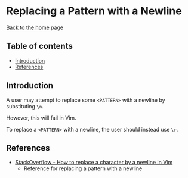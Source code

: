 # Replacing a Pattern with a Newline

[Back to the home page](README.md)

## Table of contents

- [Introduction](#introduction)
- [References](#references)

## Introduction

A user may attempt to replace some `<PATTERN>` with a newline by substituting `\n`.

However, this will fail in Vim.

To replace a `<PATTERN>` with a newline, the user should instead use `\r`.

## References

- [StackOverflow - How to replace a character by a newline in Vim](https://stackoverflow.com/questions/71323/how-to-replace-a-character-by-a-newline-in-vim)
    - Reference for replacing a pattern with a newline
